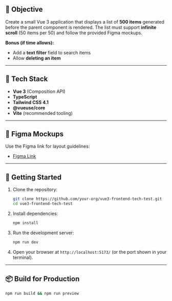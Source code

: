 ## 🎯 Objective
Create a small Vue 3 application that displays a list of **500 items** generated before the parent component is rendered. The list must support **infinite scroll** (50 items per 50) and follow the provided Figma mockups.

**Bonus (if time allows):**
- Add a **text filter** field to search items
- Allow **deleting an item**

---

## 🧰 Tech Stack
- **Vue 3** (Composition API)
- **TypeScript**
- **Tailwind CSS 4.1**
- **@vueuse/core**
- **Vite** (recommended tooling)

---

## 📐 Figma Mockups
Use the Figma link for layout guidelines:
- [Figma Link](https://www.figma.com/file/REPLACE_WITH_YOUR_LINK)

---

## 🚀 Getting Started
1. Clone the repository:
   ```bash
   git clone https://github.com/your-org/vue3-frontend-tech-test.git
   cd vue3-frontend-tech-test
   ```
2. Install dependencies:
   ```bash
   npm install
   ```
3. Run the development server:
   ```bash
   npm run dev
   ```
4. Open your browser at `http://localhost:5173/` (or the port shown in your terminal).

---

## 📦 Build for Production
```bash
npm run build && npm run preview
```
